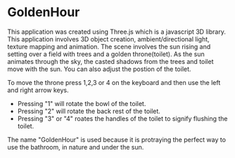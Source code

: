 # GoldenHour

This application was created using Three.js which is a javascript 3D library. This application involves 3D object creation, ambient/directional light, texture mapping and animation. The scene involves the sun rising and setting over a field with trees and a golden throne(toilet). As the sun animates through the sky, the casted shadows from the trees and toilet move with the sun. You can also adjust the postion of the toilet.

To move the throne press 1,2,3 or 4 on the keyboard and then use the left and right arrow keys.
- Pressing "1" will rotate the bowl of the toilet.
- Pressing "2" will rotate the back rest of the toilet.
- Pressing "3" or "4" roates the handles of the toilet to signify flushing the toilet.

The name "GoldenHour" is used because it is protraying the perfect way to use the bathroom, in nature and under the sun.  
